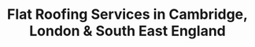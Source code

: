 ---
title: Flat Roofing Services in Cambridge, London & South East England
heading: Roofing Services
description: Test
layout: services.html
priority: 0.9
subheading: Services
subheadingcontent: We offer roofing services all over the UK and with over 50 years experience in the roofing industry, you can be assured the service you're receiving is the best and most accurate! See below for summary of some of the services we can help with. If what you're looking for isn't mentioned, then please contact us anyway and we will see if we can help. No job is too big or small!
---